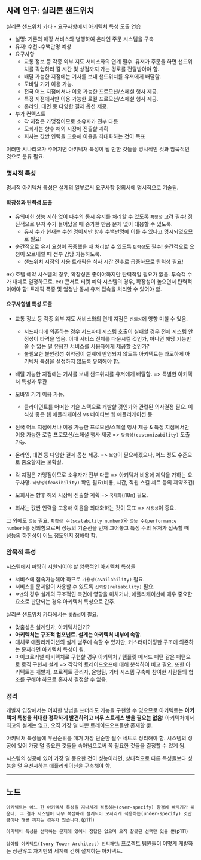 ## 사례 연구: 실리콘 샌드위치

실리콘 샌드위치 카타 - 요구사항에서 아키텍처 특성 도출 연습

- 설명: 기존의 매장 서비스와 병행하여 온라인 주문 시스템을 구축
- 유저: 수천~수백만명 예상
- 요구사항
  - 교통 정보 등 각종 외부 지도 서비스와의 연계 필수. 유저가 주문을 하면 샌드위치를 픽업하러 갈 시간 및 상점까지 가는 경로를 전달받아야 함.
  - 배달 가능한 지점에는 기사를 보내 샌드위치를 유저에게 배달함.
  - 모바일 기기 이용 가능.
  - 전국 어느 지점에서나 이용 가능한 프로모션/스페셜 행사 제공.
  - 특정 지점에서만 이용 가능한 로컬 프로모션/스페셜 행사 제공.
  - 온라인, 대면 등 다양한 결제 옵션 제공.
- 부가 컨텍스트
  - 각 지점은 가맹점이므로 소유자가 전부 다름
  - 모회사는 향후 해외 시장에 진출할 계획
  - 회사는 값싼 인력을 고용해 이윤을 최대화하는 것이 목표

이러한 시나리오가 주어지면 아키텍처 특성이 될 만한 것들을 명시적인 것과 암묵적인 것으로 분류 필요.

### 명시적 특성

명시적 아키텍처 특성은 설계의 일부로서 요구사항 정의서에 명시적으로 기술됨.

#### 확장성과 탄력성 도출

- 유의미한 성능 저하 없이 다수의 동시 유저를 처리할 수 있도록 `확장성` 고려 필수! 점진적으로 유저 수가 늘어났을 때 증가한 만큼 문제 없이 대응할 수 있도록.
  - 유저 수가 현재는 수천 명이지만 향후 수백만명에 이를 수 있다고 명시되었으므로 필요!
- 순간적으로 유저 요청이 폭증했을 때 처리할 수 있도록 `탄력성`도 필수! 순간적으로 요청이 오르내릴 때 전부 감당 가능하도록.
  - 샌드위치 지점의 사용 트래픽은 식사 시간 전후로 급증하므로 탄력성 필요!

ex) 호텔 예약 시스템의 경우, 확장성은 좋아야하지만 탄력적일 필요가 없음. 투숙객 수가 대체로 일정하므로.
ex) 콘서트 티켓 예약 시스템의 경우, 확장성이 높으면서 탄력적이어야 함! 트래픽 폭증 및 엄청난 동시 유저 접속을 처리할 수 있어야 함.

#### 요구사항별 특성 도출

- 교통 정보 등 각종 외부 지도 서비스와의 연계 지점은 `신뢰성`에 영향 미칠 수 있음.

  - 서드파티에 의존하는 경우 서드파티 시스템 호출이 실패할 경우 전체 시스템 안정성이 타격을 입음. 이때 서비스 전체를 다운시킬 것인가, 아니면 해당 기능만 쓸 수 없는 덜 유용한 서비스를 사용자에게 제공할 것인가?
  - 불필요한 불안정성 취약점이 설계에 반영되지 않도록 아키텍트는 과도하게 아키텍처 특성을 설정하지 않도록 유의해야 함.

- 배달 가능한 지점에는 기사를 보내 샌드위치를 유저에게 배달함. => 특별한 아키텍처 특성과 무관

- 모바일 기기 이용 가능.

  - 클라이언트를 어떠한 기술 스택으로 개발할 것인가와 관련된 의사결정 필요. 이식성 좋은 웹 애플리케이션 vs 네이티브 웹 애플리케이션 등

- 전국 어느 지점에서나 이용 가능한 프로모션/스페셜 행사 제공 & 특정 지점에서만 이용 가능한 로컬 프로모션/스페셜 행사 제공 => `맞춤성(customizability)` 도출 가능.

- 온라인, 대면 등 다양한 결제 옵션 제공. => `보안`이 필요하겠으나, 어느 정도 수준으로 중요할지는 불확실.

- 각 지점은 가맹점이므로 소유자가 전부 다름 => 아키텍처 비용에 제약을 가하는 요구사항. `타당성(feasibility)` 확인 필요(비용, 시간, 직원 스킬 세트 등의 제약조건)

- 모회사는 향후 해외 시장에 진출할 계획 => `국제화`(i18n) 필요.

- 회사는 값싼 인력을 고용해 이윤을 최대화하는 것이 목표 => `사용성`이 중요.

그 외에도 `성능` 필요. `확장성 수(scalability number)`와 `성능 수(performance number)`를 정의함으로써 성능의 기준선을 먼저 그어놓고 특정 수의 유저가 접속할 때 성능의 하한성이 어느 정도인지 정해야 함.

### 암묵적 특성

시스템에서 마땅히 지원되어야 할 암묵적인 아키텍처 특성들

- 서비스에 접속가능해야 하므로 `가용성(availability)` 필요.
- 서비스를 문제없이 사용할 수 있도록 `신뢰성(reliability)` 필요.
- `보안`의 경우 설계의 구조적인 측면에 영향을 미치거나, 애플리케이션에 매우 중요한 요소로 판단되는 경우 아키텍처 특성으로 간주.

실리콘 샌드위치 카타에서는 `맞춤성`이 필요.

- 맞춤성은 설계인가, 아키텍처인가?
- **아키텍처는 구조적 컴포넌트. 설계는 아키텍처 내부에 속함.**
- 대체로 애플리케이션의 설계 범주에 속할 수 있지만, 커스터마이징한 구조에 의존하는 문제라면 아키텍처 특성이 됨.
- 마이크로커널 아키텍처로 구현할 경우 아키텍처 / 템플릿 메서드 패턴 같은 패턴으로 로직 구현시 설계 => 각각의 트레이드오프에 대해 분석하여 비교 필요. 또한 아키텍트는 개발자, 프로젝트 관리자, 운영팀, 기타 시스템 구축에 참여한 사람들의 협조를 구해야 하므로 혼자서 결정할 수 없음.

### 정리

개발자 입장에서는 어떠한 방법을 쓰더라도 기능을 구현할 수 있으므로 아키텍트는 **아키텍처 특성을 최대한 정확하게 발견하려고 너무 스트레스 받을 필요는 없음!** 아키텍처에서 최고의 설계는 없고, 오직 가장 덜 나쁜 트레이드오프들만 존재할 뿐.

아키텍처 특성들에 우선순위를 매겨 가장 단순한 필수 세트로 정리해야 함. 시스템의 성공에 있어 가장 덜 중요한 것들을 솎아냄으로써 꼭 필요한 것들을 결정할 수 있게 됨.

시스템의 성공에 있어 가장 덜 중요한 것이 성능이라면, 상대적으로 다른 특성들보다 성능을 덜 우선시하는 애플리케이션을 구축해야 함.

---

## 노트

`아키텍트는 어느 한 아키텍처 특성을 지나치게 적용하는(over-specify) 함정에 빠지기가 쉬운데, 그 결과 시스템이 너무 복잡하게 설계되어 모자라게 적용하는(under-specify) 것만큼이나 해를 끼치는 경우가 많습니다.`(p111)

`아키텍처 특성을 선택하는 문제에 있어서 정답은 없으며 오직 잘못된 선택만 있을 뿐`(p111)

`상아탑 아키텍트(Ivory Tower Architect) 안티패턴`: 프로젝트 팀원들이 어떻게 개발하든 상관않고 자기만의 세계에 갇혀 설계하는 아키텍트.
